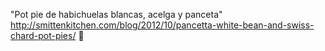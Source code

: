 "Pot pie de habichuelas blancas, acelga y panceta"	http://smittenkitchen.com/blog/2012/10/pancetta-white-bean-and-swiss-chard-pot-pies/
਍